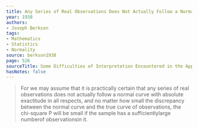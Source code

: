 ```yaml
---
title: Any Series of Real Observations Does Not Actually Follow a Normal Curve
year: 1938
authors:
- Joseph Berkson
tags:
- Mathematics
- Statistics
- Normality
source: berkson1938
page: 526
sourceTitle: Some Difficulties of Interpretation Encountered in the Application of the Chi-Square Test
hasNotes: false
---
```


> For we may assume that it is practically certain
>   that any series of real observations does not actually follow a normal curve
>   with absolute exactitude in all respects,
>   and no matter how small the discrepancy between the normal curve and the true curve of observations,
>   the chi-square P will be small if the sample has a sufficientlylarge numberof observationsin it.
